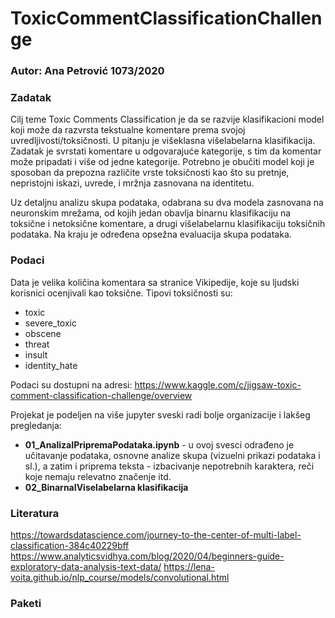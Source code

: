 # ToxicCommentClassificationChallenge

### Autor:  Ana Petrović 1073/2020


### Zadatak
Cilj teme Toxic Comments Classification je da se razvije klasifikacioni model koji može da razvrsta tekstualne komentare prema svojoj uvredljivosti/toksičnosti. U pitanju je višeklasna višelabelarna klasifikacija. Zadatak je svrstati komentare u odgovarajuće kategorije, s tim da komentar može pripadati i više od jedne kategorije. Potrebno je obučiti model koji je sposoban da prepozna različite vrste toksičnosti kao što su pretnje, nepristojni iskazi, uvrede, i mržnja zasnovana na identitetu.

Uz detaljnu analizu skupa podataka, odabrana su dva modela zasnovana na neuronskim mrežama, od kojih jedan obavlja binarnu klasifikaciju na toksične i netoksične komentare, a drugi višelabelarnu klasifikaciju toksičnih podataka. Na kraju je određena opsežna evaluacija skupa podataka.

### Podaci

Data je velika količina komentara sa stranice Vikipedije, koje su ljudski korisnici ocenjivali kao toksične. Tipovi toksičnosti su: 

- toxic
- severe_toxic
- obscene
- threat
- insult
- identity_hate


Podaci su dostupni na adresi: https://www.kaggle.com/c/jigsaw-toxic-comment-classification-challenge/overview


Projekat je podeljen na više jupyter sveski radi bolje organizacije i lakšeg pregledanja: 

- **01_AnalizaIPripremaPodataka.ipynb** - u ovoj svesci odrađeno je učitavanje podataka, osnovne analize skupa (vizuelni prikazi podataka i sl.), a zatim i priprema teksta - izbacivanje nepotrebnih karaktera, reči koje nemaju relevatno značenje itd. 
- **02_BinarnaIViselabelarna klasifikacija** 

### Literatura
https://towardsdatascience.com/journey-to-the-center-of-multi-label-classification-384c40229bff
https://www.analyticsvidhya.com/blog/2020/04/beginners-guide-exploratory-data-analysis-text-data/
https://lena-voita.github.io/nlp_course/models/convolutional.html

### Paketi 


